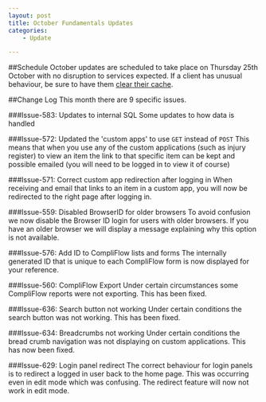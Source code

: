 ```yaml
---
layout: post
title: October Fundamentals Updates
categories:
    - Update

---
```


##Schedule
October updates are scheduled to take place on Thursday 25th October with no 
disruption to services expected. If a client has unusual behaviour, be sure to 
have them [clear their cache][Clear Cache].

##Change Log
This month there are 9 specific issues.

###Issue-583: Updates to internal SQL
Some updates to how data is handled

###Issue-572: Updated the 'custom apps' to use `GET` instead of `POST`
This means that when you use any of the custom applications (such as injury register)
to view an item the link to that specific item can be kept and possible emailed
(you will need to be logged in to view it of course)

###Issue-571: Correct custom app redirection after logging in
When receiving and email that links to an item in a custom app, you will now
be redirected to the right page after logging in.

###Issue-559: Disabled BrowserID for older browsers
To avoid confusion we now disable the Browser ID login for users with older browsers.
If you have an older browser we will display a message explaining why this option
is not available.

###Issue-576: Add ID to CompliFlow lists and forms
The internally generated ID that is unique to each CompliFlow form is now displayed
for your reference.

###Issue-560: CompliFlow Export
Under certain circumstances some CompliFlow reports were not exporting. This has
been fixed.

###Issue-636: Search button not working
Under certain conditions the search button was not working. This has been fixed.

###Issue-634: Breadcrumbs not working
Under certain conditions the bread crumb navigation was not displaying on custom
applications. This has now been fixed.

###Issue-629: Login panel redirect
The correct behaviour for login panels is to redirect a logged in user back to
the home page. This was occurring even in edit mode which was confusing. The redirect
feature will now not work in edit mode.


[BrowserID]: http://browserid.org/about
[Mozilla]: http://identity.mozilla.com/
[Clear Cache]: http://www.wikihow.com/Clear-Your-Browser's-Cache
